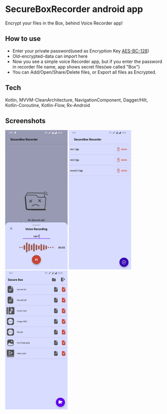 # SecureBoxRecorder android app

Encrypt your files in the Box, behind Voice Recorder app!

## How to use

- Enter your private password(used as Encryption
  Key [AES-BC-128](https://en.wikipedia.org/wiki/Advanced_Encryption_Standard))
- Old-encrypted-data can import here
- Now you see a simple voice Recorder app, but if you enter the password in recorder file name, app
  shows secret files(we called "Box")
- You can Add/Open/Share/Delete files, or Export all files as Encrypted.

## Tech

Kotlin, MVVM-CleanArchitecture, NavigationComponent, Dagger/Hilt, Kotlin-Coroutine, Kotlin-Flow,
Rx-Android

## Screenshots

<img src="screenshots/screenshot_1.jpg" width="200" alt="list"/>
<img src="screenshots/screenshot_2.jpg" width="200" alt="Recorder"/>
<img src="screenshots/screenshot_3.jpg" width="200" alt="Box"/>
